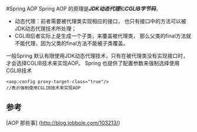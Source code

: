 #Spring AOP
Spring AOP 的原理是***JDK动态代理***和***CGLIB字节码***，

- 动态代理：前者需要被代理类实现相应的接口， 也只有接口中的方法可以被JDK动态代理技术所处理；
- CGLIB后者实际上是生成一个子类，来覆盖被代理类， 那么父类的final方法就不能代理，因为父类的final方法不能被子类覆盖。

 一般Spring 默认有限使用JDK动态代理技术，只有在被代理类没有实现接口时，才会选择CGLIB技术来实现AOP。
  Spring 也提供了配置参数来强制选择使用CGLIB技术

  ```
  <aop:config proxy-target-class="true"/>
  //表示强制使用CGLIB技术来实现AOP
  ```


 ## 参考
 [AOP 那些事] (http://blog.jobbole.com/103213/)

